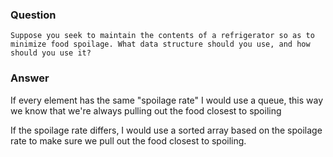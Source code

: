 ### Question
```
Suppose you seek to maintain the contents of a refrigerator so as to minimize food spoilage. What data structure should you use, and how should you use it?
```

### Answer
If every element has the same "spoilage rate" I would use a queue, this way we know that we're always pulling out the food closest to spoiling

If the spoilage rate differs, I would use a sorted array based on the spoilage rate to make sure we pull out the food closest to spoiling.
